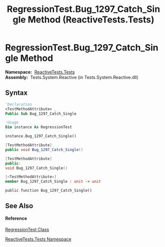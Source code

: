 ﻿---
title: RegressionTest.Bug_1297_Catch_Single Method  (ReactiveTests.Tests)
TOCTitle: Bug_1297_Catch_Single Method
ms:assetid: M:ReactiveTests.Tests.RegressionTest.Bug_1297_Catch_Single
ms:mtpsurl: https://msdn.microsoft.com/en-us/library/reactivetests.tests.regressiontest.bug_1297_catch_single(v=VS.103)
ms:contentKeyID: 36620231
ms.date: 06/28/2011
mtps_version: v=VS.103
f1_keywords:
- ReactiveTests.Tests.RegressionTest.Bug_1297_Catch_Single
dev_langs:
- CSharp
- JScript
- VB
- FSharp
- c++
---

# RegressionTest.Bug\_1297\_Catch\_Single Method

**Namespace:**  [ReactiveTests.Tests](hh289046\(v=vs.103\).md)  
**Assembly:**  Tests.System.Reactive (in Tests.System.Reactive.dll)

## Syntax

``` vb
'Declaration
<TestMethodAttribute> _
Public Sub Bug_1297_Catch_Single
```

``` vb
'Usage
Dim instance As RegressionTest

instance.Bug_1297_Catch_Single()
```

``` csharp
[TestMethodAttribute]
public void Bug_1297_Catch_Single()
```

``` c++
[TestMethodAttribute]
public:
void Bug_1297_Catch_Single()
```

``` fsharp
[<TestMethodAttribute>]
member Bug_1297_Catch_Single : unit -> unit 
```

``` jscript
public function Bug_1297_Catch_Single()
```

## See Also

#### Reference

[RegressionTest Class](hh288966\(v=vs.103\).md)

[ReactiveTests.Tests Namespace](hh289046\(v=vs.103\).md)


